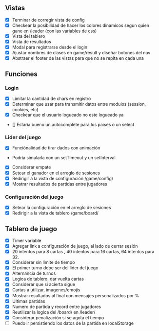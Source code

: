 ## Vistas

- [x] Terminar de corregir vista de config
- [x] Checkear la posibilidad de hacer los colores dinamicos segun quien gane en /leader (con las variables de css)
- [x] Vista del tablero
- [x] Vista de resultados
- [x] Modal para registrarse desde el login
- [x] Ajustar nombres de clases en game/result y diseñar botones del nav
- [x] Abstraer el footer de las vistas para que no se repita en cada una

## Funciones

### Login

- [x] Limitar la cantidad de chars en registro
- [x] Determinar que usar para transmitir datos entre modulos (session, cookies, etc)
- [x] Checkear que el usuario logueado no este logueado ya
- [] Estaría bueno un autocomplete para los paises o un select

### Lider del juego

- [x] Funciónalidad de tirar dados con animación
- Podria simularla con un setTimeout y un setInterval
- [x] Considerar empate
- [x] Setear el ganador en el arreglo de sesiones
- [x] Redirigir a la vista de configuración /game/config/
- [x] Mostrar resultados de partidas entre jugadores

### Configuración del juego

- [x] Setear la configuración en el arreglo de sesiones
- [x] Redirigir a la vista de tablero /game/board/

## Tablero de juego

- [x] Timer variable
- [x] Agregar link a configuración de juego, al lado de cerrar sesión
- [x] 20 intentos para 8 cartas , 40 intentos para 16 cartas, 64 intentos para 32.
- [x] Considerar sin limite de tiempo
- [x] El primer turno debe ser del lider del juego
- [x] Alternancia de turnos
- [x] Logica de tablero, dar vuelta cartas
- [x] Considerar que si acierta sigue
- [x] Cartas a utilizar, imagenes/emojis
- [x] Mostrar resultados al final con mensajes personalizados por %
- [x] Ultimas partidas
- [x] Numero de partida y record entre jugadores
- [x] Reutilizar la logica del /board/ en /leader/
- [x] Considerar penalización si se agota el tiempo
- [ ] Puedo ir persistiendo los datos de la partida en localStorage

